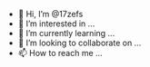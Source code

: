 - 👋 Hi, I’m @17zefs
- 👀 I’m interested in ...
- 🌱 I’m currently learning ...
- 💞️ I’m looking to collaborate on ...
- 📫 How to reach me ...

<!---
17zefs/17zefs is a ✨ special ✨ repository because its `README.md` (this file) appears on your GitHub profile.
You can click the Preview link to take a look at your changes.
--->
